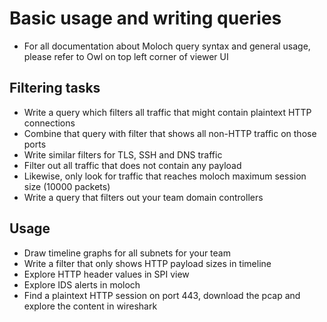 # Basic usage and writing queries

  * For all documentation about Moloch query syntax and general usage, please refer to Owl on top left corner of viewer UI

## Filtering tasks

  * Write a query which filters all traffic that might contain plaintext HTTP connections
  * Combine that query with filter that shows all non-HTTP traffic on those ports
  * Write similar filters for TLS, SSH and DNS traffic
  * Filter out all traffic that does not contain any payload
  * Likewise, only look for traffic that reaches moloch maximum session size (10000 packets)
  * Write a query that filters out your team domain controllers 

## Usage

  * Draw timeline graphs for all subnets for your team
  * Write a filter that only shows HTTP payload sizes in timeline
  * Explore HTTP header values in SPI view
  * Explore IDS alerts in moloch
  * Find a plaintext HTTP session on port 443, download the pcap and explore the content in wireshark
